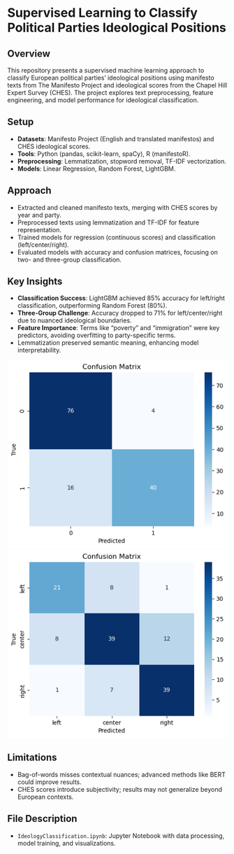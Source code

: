 # Supervised Learning to Classify Political Parties Ideological Positions

## Overview

This repository presents a supervised machine learning approach to classify European political parties’ ideological positions using manifesto texts from The Manifesto Project and ideological scores from the Chapel Hill Expert Survey (CHES). The project explores text preprocessing, feature engineering, and model performance for ideological classification.

## Setup

- **Datasets**: Manifesto Project (English and translated manifestos) and CHES ideological scores.
- **Tools**: Python (pandas, scikit-learn, spaCy), R (manifestoR).
- **Preprocessing**: Lemmatization, stopword removal, TF-IDF vectorization.
- **Models**: Linear Regression, Random Forest, LightGBM.

## Approach

- Extracted and cleaned manifesto texts, merging with CHES scores by year and party.
- Preprocessed texts using lemmatization and TF-IDF for feature representation.
- Trained models for regression (continuous scores) and classification (left/center/right).
- Evaluated models with accuracy and confusion matrices, focusing on two- and three-group classification.

## Key Insights

- **Classification Success**: LightGBM achieved 85% accuracy for left/right classification, outperforming Random Forest (80%).
- **Three-Group Challenge**: Accuracy dropped to 71% for left/center/right due to nuanced ideological boundaries.
- **Feature Importance**: Terms like “poverty” and “immigration” were key predictors, avoiding overfitting to party-specific terms.
- Lemmatization preserved semantic meaning, enhancing model interpretability.

![Confusion Matrix Two-Group (LightGBM)](outputs/conf_2group_GBM.png)
![Confusion Matrix Three-Group (LightGBM)](outputs/conf_3group_GBM.png)

## Limitations

- Bag-of-words misses contextual nuances; advanced methods like BERT could improve results.
- CHES scores introduce subjectivity; results may not generalize beyond European contexts.

## File Description
- `IdeologyClassification.ipynb`: Jupyter Notebook with data processing, model training, and visualizations.

